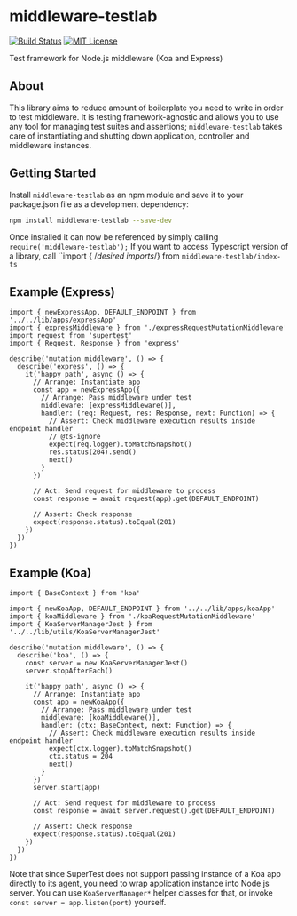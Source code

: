 # middleware-testlab

[![Build Status][travis-badge]][travis]
[![MIT License][license-badge]][license]

Test framework for Node.js middleware (Koa and Express)

[travis-badge]: https://travis-ci.org/kibertoad/middleware-testlab.svg?branch=master
[travis]: https://travis-ci.org/kibertoad/middleware-testlab
[license-badge]: https://img.shields.io/badge/license-MIT-blue.svg?style=flat-square
[license]: https://github.com/kibertoad/middleware-testlab/blob/master/LICENSE

## About

This library aims to reduce amount of boilerplate you need to write in order to test middleware.
It is testing framework-agnostic and allows you to use any tool for managing test suites and assertions;
`middleware-testlab` takes care of instantiating and shutting down application, controller and middleware instances.

## Getting Started

Install `middleware-testlab` as an npm module and save it to your package.json file as a development dependency:

```bash
npm install middleware-testlab --save-dev
```

  Once installed it can now be referenced by simply calling ```require('middleware-testlab');```
  If you want to access Typescript version of a library, call ``import { /*desired imports*/} from `middleware-testlab/index-ts`

## Example (Express)

```
import { newExpressApp, DEFAULT_ENDPOINT } from '../../lib/apps/expressApp'
import { expressMiddleware } from './expressRequestMutationMiddleware'
import request from 'supertest'
import { Request, Response } from 'express'

describe('mutation middleware', () => {
  describe('express', () => {
    it('happy path', async () => {
      // Arrange: Instantiate app    
      const app = newExpressApp({
        // Arrange: Pass middleware under test
        middleware: [expressMiddleware()],
        handler: (req: Request, res: Response, next: Function) => {
          // Assert: Check middleware execution results inside endpoint handler
          // @ts-ignore
          expect(req.logger).toMatchSnapshot()
          res.status(204).send()
          next()
        }
      })      

      // Act: Send request for middleware to process
      const response = await request(app).get(DEFAULT_ENDPOINT)

      // Assert: Check response
      expect(response.status).toEqual(201)
    })
  })
})
```

## Example (Koa)

```
import { BaseContext } from 'koa'

import { newKoaApp, DEFAULT_ENDPOINT } from '../../lib/apps/koaApp'
import { koaMiddleware } from './koaRequestMutationMiddleware'
import { KoaServerManagerJest } from '../../lib/utils/KoaServerManagerJest'

describe('mutation middleware', () => {
  describe('koa', () => {
    const server = new KoaServerManagerJest()
    server.stopAfterEach()

    it('happy path', async () => {
      // Arrange: Instantiate app 
      const app = newKoaApp({
        // Arrange: Pass middleware under test
        middleware: [koaMiddleware()],
        handler: (ctx: BaseContext, next: Function) => {
          // Assert: Check middleware execution results inside endpoint handler        
          expect(ctx.logger).toMatchSnapshot()
          ctx.status = 204
          next()
        }
      })      
      server.start(app)

      // Act: Send request for middleware to process
      const response = await server.request().get(DEFAULT_ENDPOINT)

      // Assert: Check response
      expect(response.status).toEqual(201)
    })
  })
})
```

Note that since SuperTest does not support passing instance of a Koa app directly to
its agent, you need to wrap application instance into Node.js server. You can use
`KoaServerManager*` helper classes for that, or invoke `const server = app.listen(port)` yourself.
